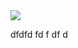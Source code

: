 <img src="[c0n-du8/medias/images/avance_futur.png](https://github.com/VickyRaymondJanvier/H25_V11_inspirations_RAYMOND_JANVIER/blob/ae525193b4f7293d9e5174077408bc76509bc94c/c0n-du8/medias/images/ecran_projecte.png)"/>

dfdfd
fd
f
df
d

